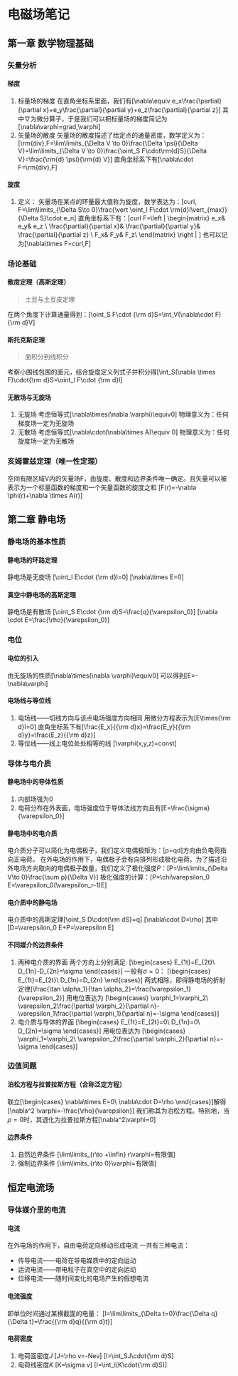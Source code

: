# 电磁场笔记
## 第一章 数学物理基础
### 矢量分析
#### 梯度
1. 标量场的梯度
在直角坐标系里面，我们有\[\nabla\equiv e_x\frac{\partial}{\partial x}+e_y\frac{\partial}{\partial y}+e_z\frac{\partial}{\partial z}\]
其中$\nabla$为微分算子，于是我们可以把标量场的梯度简记为\[\nabla\varphi=grad\,\varphi\]
2. 矢量场的散度
矢量场的散度描述了给定点的通量密度，数学定义为：\[\rm{div}\,F=\lim\limits_{\Delta V \to 0}\frac{\Delta \psi}{\Delta V}=\lim\limits_{\Delta V \to 0}\frac{\oint_S F\cdot\rm{d}S}{\Delta V}=\frac{\rm{d} \psi}{\rm{d} V}\]
直角坐标系下有\[\nabla\cdot F=\rm{div}\,F\]
#### 旋度
1. 定义：
矢量场在某点的环量最大值称为旋度，数学表达为：\[curl\, F=\lim\limits_{\Delta S\to 0}\frac{\vert \oint_l F\cdot \rm{d}l\vert_{max}}{\Delta S}\cdot e_n\]
直角坐标系下有：\[curl F=\left | \begin{matrix}
e_x& e_y& e_z \\
\frac{\partial}{\partial x}& \frac{\partial}{\partial y}& \frac{\partial}{\partial z} \\
F_x& F_y& F_z\\
\end{matrix} \right | \]
也可以记为\[\nabla\times F=curl\,F\]
### 场论基础
#### 散度定理（高斯定理）
>土豆与土豆皮定理

在两个角度下计算通量得到：\[\oint_S F\cdot {\rm d}S=\int_V(\nabla\cdot F){\rm d}V\]
#### 斯托克斯定理
>面积分到线积分

考察小围线包围的面元，结合旋度定义列式子并积分得\[\int_S(\nabla \times F)\cdot{\rm d}S=\oint_l F\cdot {\rm d}l\]
#### 无散场与无旋场
1. 无旋场
考虑恒等式\[\nabla\times(\nabla \varphi)\equiv0\]
物理意义为：任何梯度场一定为无旋场
1. 无散场
考虑恒等式\[\nabla\cdot(\nabla\times A)\equiv 0\]
物理意义为：任何旋度场一定为无散场
### 亥姆霍兹定理（唯一性定理）
空间有限区域V内的矢量场F，由旋度、散度和边界条件唯一确定。且矢量可以被表示为一个标量函数的梯度和一个矢量函数的旋度之和
\[F(r)=-\nabla \phi(r)+\nabla \times A(r)\]
## 第二章 静电场
### 静电场的基本性质
#### 静电场的环路定理
静电场是无旋场
\[\oint_l E\cdot {\rm d}l=0\]
\[\nabla\times E=0\]
#### 真空中静电场的高斯定理
静电场是有散场
\[\oint_S E\cdot {\rm d}S=\frac{q}{\varepsilon_0}\]
\[\nabla \cdot E=\frac{\rho}{\varepsilon_0}\]
### 电位
#### 电位的引入
由无旋场的性质\[\nabla\times(\nabla \varphi)\equiv0\]
可以得到\[E=-\nabla\varphi\]
#### 电场线与等位线
1. 电场线——切线方向与该点电场强度方向相同
用微分方程表示为\[E\times{\rm d}l=0\]
直角坐标系下有\[\frac{E_x}{{\rm d}x}=\frac{E_y}{{\rm d}y}=\frac{E_z}{{\rm d}z}\]
2. 等位线——线上电位处处相等的线
\[\varphi(x,y,z)=const\]
### 导体与电介质
#### 静电场中的导体性质
1. 内部场强为0
2. 电荷分布在外表面，电场强度位于导体法线方向且有\[E=\frac{\sigma}{\varepsilon_0}\]
#### 静电场中的电介质
电介质分子可以简化为电偶极子，我们定义电偶极矩为：\[p=qd\]方向由负电荷指向正电荷。
在外电场的作用下，电偶极子会有向排列形成极化电荷。为了描述沿外电场方向取向的电偶极子数量，我们定义了极化强度$P$：\[P=\lim\limits_{\Delta V\to 0}\frac{\sum p}{\Delta V}\]
极化强度的计算：\[P=\chi\varepsilon_0 E=\varepsilon_0(\varepsilon_r-1)E\]
#### 电介质中的静电场
电介质中的高斯定理\[\oint_S D\cdot{\rm dS}=q\]
\[\nabla\cdot D=\rho\]
其中\[D=\varepsilon_0 E+P=\varepsilon E\]
#### 不同媒介的边界条件
1. 两种电介质的界面
两个方向上分别满足:
\[\begin{cases}
E_{1t}=E_{2t}\\
D_{1n}-D_{2n}=\sigma
\end{cases}\]
一般有$\sigma=0$：
\[\begin{cases}
E_{1t}=E_{2t}\\
D_{1n}=D_{2n}
\end{cases}\]
两式相除，即得静电场的折射定律\[\frac{\tan \alpha_1}{\tan \alpha_2}=\frac{\varepsilon_1}{\varepsilon_2}\]
用电位表达为
\[\begin{cases}
\varphi_1=\varphi_2\\
\varepsilon_2\frac{\partial \varphi_2}{\partial n}-\varepsilon_1\frac{\partial \varphi_1}{\partial n}=-\sigma
\end{cases}\]
2. 电介质与导体的界面
\[\begin{cases}
E_{1t}=E_{2t}=0\\
D_{1n}=0\\
D_{2n}=\sigma
\end{cases}\]
用电位表达为
\[\begin{cases}
\varphi_1=\varphi_2\\
\varepsilon_2\frac{\partial \varphi_2}{\partial n}=-\sigma
\end{cases}\]
### 边值问题
#### 泊松方程与拉普拉斯方程（合称泛定方程）
联立\[\begin{cases}
\nabla\times E=0\\
\nabla\cdot D=\rho
\end{cases}\]解得\[\nabla^2 \varphi=-\frac{\rho}{\varepsilon}\]
我们称其为泊松方程。特别地，当$\rho=0$时，其退化为拉普拉斯方程\[\nabla^2\varphi=0\]
#### 边界条件
1. 自然边界条件
\[\lim\limits_{r\to +\infin} r\varphi=有限值\]
2. 强制边界条件
\[\lim\limits_{r\to 0}\varphi=有限值\]

## 恒定电流场
### 导体媒介里的电流
#### 电流
在外电场的作用下，自由电荷定向移动形成电流
一共有三种电流：
+ 传导电流——电荷在导电媒质中的定向运动
+ 运流电流——带电粒子在真空中的定向运动
+ 位移电流——随时间变化的电场产生的假想电流
#### 电流强度
即单位时间通过某横截面的电量：
\[I=\lim\limits_{\Delta t=0}\frac{\Delta q}{\Delta t}=\frac{{\rm d}q}{{\rm d}t}\]
#### 电荷密度
1. 电荷面密度$J$
\[J=\rho v=-Nev\]
\[I=\int_SJ\cdot{\rm d}S\]
2. 电荷线密度$K$
\[K=\sigma v\]
\[I=\int_l(K\cdot{\rm d}S)\] 
